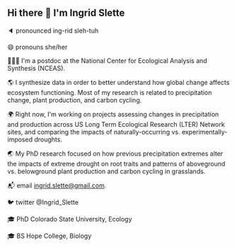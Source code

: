 ## Hi there 👋 I'm Ingrid Slette


🔈 pronounced ing-rid sleh-tuh

😄 pronouns she/her

👩🏼‍💻 I'm a postdoc at the National Center for Ecological Analysis and Synthesis (NCEAS).

🌎 I synthesize data in order to better understand how global change affects ecosystem functioning. Most of my research is related to precipitation change, plant production, and carbon cycling. 

🌍 Right now, I'm working on projects assessing changes in precipitation and production across US Long Term Ecological Research (LTER) Network sites, and comparing the impacts of naturally-occurring vs. experimentally-imposed droughts.

🌏 My PhD research focused on how previous precipitation extremes alter the impacts of extreme drought on root traits and patterns of aboveground vs. belowground plant production and carbon cycling in grasslands.

📬 email ingrid.slette@gmail.com.

🐦 twitter @Ingrid_Slette

🎓 PhD Colorado State University, Ecology

🎓 BS Hope College, Biology
